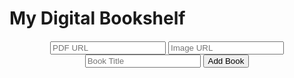 <!DOCTYPE html>
<html lang="en">
<head>
    <meta charset="UTF-8">
    <meta name="viewport" content="width=device-width, initial-scale=1.0">
    <title>My Digital Bookshelf</title>
    <style>
        /* ... (Your existing styles) ... */
        #urlForm {
            margin-top: 20px;
            text-align: center;
        }
    </style>
    <link href="https://fonts.googleapis.com/css2?family=Dancing+Script&display=swap" rel="stylesheet">
</head>
<body>
    <h1>My Digital Bookshelf</h1>
    <div id="bookshelf"></div>
    <div id="urlForm">
        <input type="text" id="pdfUrl" placeholder="PDF URL">
        <input type="text" id="imageUrl" placeholder="Image URL">
        <input type="text" id="bookTitle" placeholder="Book Title">
        <button onclick="addBookFromUrl()">Add Book</button>
    </div>
    <script>
        let books = JSON.parse(localStorage.getItem("books")) || [];

        function saveBooks() {
            try {
                localStorage.setItem("books", JSON.stringify(books));
                console.log("Books saved successfully:", JSON.parse(localStorage.getItem("books")));
            } catch (e) {
                if (e instanceof DOMException && e.code === 22) {
                    alert("Local storage is full. Please remove some books.");
                } else {
                    console.error("Error saving books:", e, books);
                    alert("An error occurred while saving books.");
                }
            }
        }

        function displayBooks() {
            const bookshelf = document.getElementById("bookshelf");
            bookshelf.innerHTML = "";
            books.forEach(book => {
                const bookDiv = document.createElement("div");
                bookDiv.classList.add("book");
                const bookLink = document.createElement("a");
                bookLink.href = book.pdfUrl; // Use pdfUrl
                bookLink.download = book.title + ".pdf";
                const coverImg = document.createElement("img");
                coverImg.src = book.imageUrl; // Use imageUrl
                coverImg.alt = book.title + " Cover";
                coverImg.onerror = function() {
                    console.error("Image load error for:", book.title);
                };
                const titlePara = document.createElement("p");
                titlePara.textContent = book.title;
                bookLink.appendChild(coverImg);
                bookLink.appendChild(titlePara);
                bookDiv.appendChild(bookLink);
                bookshelf.appendChild(bookDiv);
            });
        }

        displayBooks();

        function addBookFromUrl() {
            const pdfUrl = document.getElementById("pdfUrl").value;
            const imageUrl = document.getElementById("imageUrl").value;
            const bookTitle = document.getElementById("bookTitle").value;

            if (pdfUrl && imageUrl && bookTitle) {
                const newBook = {
                    title: bookTitle,
                    imageUrl: imageUrl,
                    pdfUrl: pdfUrl,
                };
                books.push(newBook);
                saveBooks();
                displayBooks();
                document.getElementById("pdfUrl").value = "";
                document.getElementById("imageUrl").value = "";
                document.getElementById("bookTitle").value = "";
            } else {
                alert("Please enter all URLs and the book title.");
            }
        }
    </script>
</body>
</html>
